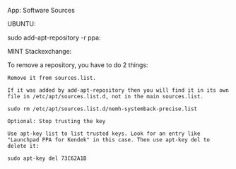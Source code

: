 App: Software Sources

UBUNTU:

sudo add-apt-repository -r ppa:<ppa to remove>

MINT
Stackexchange:

To remove a repository, you have to do 2 things:

    Remove it from sources.list.

    If it was added by add-apt-repository then you will find it in its own file in /etc/apt/sources.list.d, not in the main sources.list.

    sudo rm /etc/apt/sources.list.d/nemh-systemback-precise.list

    Optional: Stop trusting the key

    Use apt-key list to list trusted keys. Look for an entry like "Launchpad PPA for Kendek" in this case. Then use apt-key del to delete it:

    sudo apt-key del 73C62A1B


